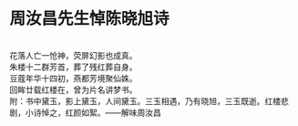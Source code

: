 # 周汝昌先生悼陈晓旭诗
<br>花落人亡一怆神，荧屏幻影也成真。
<br>朱楼十二群芳首，葬了残红葬自身。
<br>豆蔻年华十四初，燕都芳境聚仙姝。
<br>回眸廿载红楼在，曾为片名讲梦书。
<br>附：书中黛玉，影上黛玉，人间黛玉。三玉相遇，乃有晓旭，三玉既逝。红楼悲剧，小诗悼之，红颜如絮。——解味周汝昌

